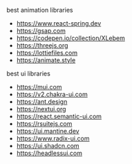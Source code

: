 best animation libraries

- https://www.react-spring.dev
- https://gsap.com
- https://codepen.io/collection/XLebem
- https://threejs.org
- https://lottiefiles.com
- https://animate.style

 best ui libraries

 - https://mui.com
 - https://v2.chakra-ui.com
 - https://ant.design
 - https://nextui.org
 - https://react.semantic-ui.com
 - https://rsuitejs.com
 - https://ui.mantine.dev
 - https://www.radix-ui.com
 - https://ui.shadcn.com
 - https://headlessui.com
